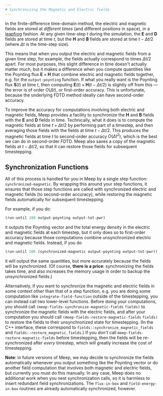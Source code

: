 ```yaml
---
# Synchronizing the Magnetic and Electric fields
---
```


In the finite-difference time-domain method, the electric and magnetic fields are stored at *different times* (and different positions in space), in a [leapfrog](https://en.wikipedia.org/wiki/Leapfrog_integration) fashion. At any given time-step $t$ during the simulation, the **E** and **D** fields are stored at time $t$, but the **H** and **B** fields are stored at time $t-\Delta t/2$ (where $\Delta t$ is the time-step size).

This means that when you output the electric and magnetic fields from a given time step, for example, the fields actually correspond to times $\Delta t/2$ apart. For most purposes, this slight difference in time doesn't actually matter much, but it makes a difference when you compute quantities like the Poynting flux $\mathbf{E}\times\mathbf{H}$ that combine electric and magnetic fields together, e.g. for the `output-poynting` function. If what you really want is the Poynting flux $\mathbf{S}(t)$ at time *t*, then computing $\mathbf{E}(t)\times\mathbf{H}(t-\Delta t/2)$ is slightly off from this — the error is of order $O(\Delta t)$, or first-order accuracy. This is unfortunate, because the underlying FDTD method ideally can have second-order accuracy.

To improve the accuracy for computations involving both electric and magnetic fields, Meep provides a facility to synchronize the **H** and **B** fields with the **E** and **D** fields in time. Technically, what it does is to compute the magnetic fields at time $t+\Delta t/2$ by performing part of a timestep, and then averaging those fields with the fields at time $t-\Delta t/2$. This produces the magnetic fields at time *t* to second-order accuracy $O(\Delta t^2)$, which is the best we can do in second-order FDTD. Meep also saves a copy of the magnetic fields at $t-\Delta t/2$, so that it can restore those fields for subsequent timestepping.

Synchronization Functions
-------------------------

All of this process is handled for you in Meep by a single step function: `synchronized-magnetic`. By wrapping this around your step functions, it ensures that those step functions are called with synchronized electric and magnetic fields (to second-order accuracy), while restoring the magnetic fields automatically for subsequent timestepping.

For example, if you do:

```scm
(run-until 200 output-poynting output-tot-pwr)
```


it outputs the Poynting vector and the total energy density in the electric and magnetic fields at each timestep, but it only does so to first-order accuracy because those computations combine unsynchronized electric and magnetic fields. Instead, if you do

```scm
(run-until 200 (synchronized-magnetic output-poynting output-tot-pwr))
```

it will output the same quantities, but more accurately because the fields will be synchronized. (Of course, **there is a price**: synchronizing the fields takes time, and also increases the memory usage in order to backup the unsynchronized fields.)

Alternatively, if you want to synchronize the magnetic and electric fields in some context other than that of a step function, e.g. you are doing some computation like `integrate-field-function` outside of the timestepping, you can instead call two lower-level functions. Before doing your computations, you should call `(meep-fields-synchronize-magnetic-fields` `fields)` to synchronize the magnetic fields with the electric fields, and after your computation you should call `(meep-fields-restore-magnetic-fields` `fields)` to restore the fields to their unsynchronized state for timestepping. (In the C++ interface, these correspond to `fields::synchronize_magnetic_fields` and `fields::restore_magnetic_fields`.) If you *don't* call `meep-fields-restore-magnetic-fields` before timestepping, then the fields will be re-synchronized after *every* timestep, which will greatly increase the cost of timestepping.

**Note**: in future versions of Meep, we may decide to synchronize the fields automatically whenever you output something like the Poynting vector or do another field computation that involves both magnetic and electric fields, but currently you must do this manually. In any case, Meep does no additional work when you nest synchronization calls, so it is harmless to insert redundant field synchronizations. The `flux-in-box` and `field-energy-in-box` routines are already automatically synchronized, however.
